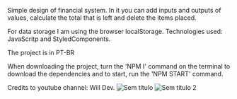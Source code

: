 Simple design of financial system. In it you can add inputs and outputs of values, calculate the total that is left and delete the items placed.

For data storage I am using the browser localStorage. Technologies used: JavaScritp and StyledComponents.

The project is in PT-BR

When downloading the project, turn the 'NPM I' command on the terminal to download the dependencies and to start, run the 'NPM START' command.

Credits to youtube channel: Will Dev.
![Sem título](https://user-images.githubusercontent.com/90476647/196746425-fd7ae67b-9026-4356-9391-87bfc72ab86c.png)
![Sem título 2](https://user-images.githubusercontent.com/90476647/196746432-7df7ee31-2552-4d92-833f-e4f7661a7e0e.png)
